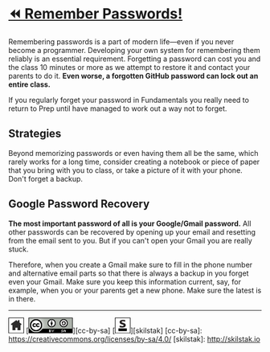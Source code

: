 # [⏪ Remember Passwords!](/README.md)

Remembering passwords is a part of modern life—even if you
never become a programmer. Developing your own system for remembering
them reliably is an essential requirement. Forgetting a password
can cost you and the class 10 minutes or more as we attempt to
restore it and contact your parents to do it.  **Even worse, a
forgotten GitHub password can lock out an entire class.**

If you regularly forget your password in Fundamentals you really
need to return to Prep until have managed to work out a way not to
forget.

## Strategies

Beyond memorizing passwords or even having them all be the same, which
rarely works for a long time, consider creating a notebook or piece of
paper that you bring with you to class, or take a picture of it with
your phone. Don't forget a backup.

## Google Password Recovery

**The most important password of all is your Google/Gmail password.**
All other passwords can be recovered by opening  up your email and
resetting from the email sent to you. But if you can't open your Gmail
you are really stuck.

Therefore, when you create a Gmail make sure to fill in the phone
number and alternative email parts so that there is always a backup
in you forget even your Gmail. Make sure you keep this information
current, say, for example, when you or your parents get a new phone.
Make sure the latest is in there.

---
[![home](/assets/home-bw.png)](/README.md)
[![cc-by-sa](/assets/cc-by-sa.png)][cc-by-sa]
[![skilstak](/assets/skilstak-logo-bw.png)][skilstak]
[cc-by-sa]: https://creativecommons.org/licenses/by-sa/4.0/
[skilstak]: http://skilstak.io

